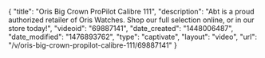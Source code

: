 {
    "title": "Oris Big Crown ProPilot Calibre 111",
    "description": "Abt is a proud authorized retailer of Oris Watches. Shop our full selection online, or in our store today!",
    "videoid": "69887141",
    "date_created": "1448006487",
    "date_modified": "1476893762",
    "type": "captivate",
    "layout": "video",
    "url": "\/v\/oris-big-crown-propilot-calibre-111\/69887141"
}
